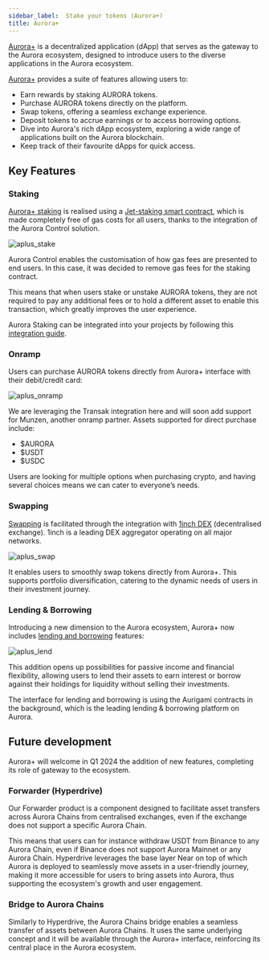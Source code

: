 ```yaml
---
sidebar_label: 	Stake your tokens (Aurora+)
title: Aurora+
---
```


[Aurora+] is a decentralized application (dApp) that serves as the gateway to the Aurora ecosystem, designed to introduce users to the diverse applications in the Aurora ecosystem.

[Aurora+] provides a suite of features allowing users to:

- Earn rewards by staking AURORA tokens.
- Purchase AURORA tokens directly on the platform.
- Swap tokens, offering a seamless exchange experience.
- Deposit tokens to accrue earnings or to access borrowing options.
- Dive into Aurora's rich dApp ecosystem, exploring a wide range of applications built on the Aurora blockchain.
- Keep track of their favourite dApps for quick access.

## Key Features

### Staking

[Aurora+ staking] is realised using a [Jet-staking smart contract], which is made completely free of gas costs for all users, thanks to the integration of the Aurora Control solution.

![aplus_stake](/img/aplus_stake.png)

Aurora Control enables the customisation of how gas fees are presented to end users. In this case, it was decided to remove gas fees for the staking contract.

This means that when users stake or unstake AURORA tokens, they are not required to pay any additional fees or to hold a different asset to enable this transaction, which greatly improves the user experience.

Aurora Staking can be integrated into your projects by following this [integration guide].

### Onramp

Users can purchase AURORA tokens directly from Aurora+ interface with their debit/credit card:

![aplus_onramp](/img/aplus_onramp.png)

We are leveraging the Transak integration here and will soon add support for Munzen, another onramp partner. Assets supported for direct purchase include:
- $AURORA
- $USDT
- $USDC

Users are looking for multiple options when purchasing crypto, and having several choices means we can cater to everyone’s needs.

### Swapping

[Swapping] is facilitated through the integration with [1inch DEX] (decentralised exchange). 1inch is a leading DEX aggregator operating on all major networks.

![aplus_swap](/img/aplus_swap.png)

It enables users to smoothly swap tokens directly from Aurora+. This supports portfolio diversification, catering to the dynamic needs of users in their investment journey.

### Lending & Borrowing

Introducing a new dimension to the Aurora ecosystem, Aurora+ now includes [lending and borrowing] features:

![aplus_lend](/img/aplus_lend.png)

This addition opens up possibilities for passive income and financial flexibility, allowing users to lend their assets to earn interest or borrow against their holdings for liquidity without selling their investments.

The interface for lending and borrowing is using the Aurigami contracts in the background, which is the leading lending & borrowing platform on Aurora.

## Future development

Aurora+ will welcome in Q1 2024 the addition of new features, completing its role of gateway to the ecosystem.

### Forwarder (Hyperdrive)

Our Forwarder product is a component designed to facilitate asset transfers across Aurora Chains from centralised exchanges, even if the exchange does not support a specific Aurora Chain.

This means that users can for instance withdraw USDT from Binance to any Aurora Chain, even if Binance does not support Aurora Mainnet or any Aurora Chain. Hyperdrive leverages the base layer Near on top of which Aurora is deployed to seamlessly move assets in a user-friendly journey, making it more accessible for users to bring assets into Aurora, thus supporting the ecosystem's growth and user engagement.

### Bridge to Aurora Chains

Similarly to Hyperdrive, the Aurora Chains bridge enables a seamless transfer of assets between Aurora Chains. It uses the same underlying concept and it will be available through the Aurora+ interface, reinforcing its central place in the Aurora ecosystem.

[Aurora+]: https://aurora.plus/
[integration guide]: https://github.com/aurora-is-near/aurora-staking-contracts/blob/main/docs/integration-guide.md
[Jet-staking smart contract]: https://github.com/aurora-is-near/aurora-staking-contracts/
[1inch DEX]: https://1inch.io/
[Aurora+ staking]: https://aurora.plus/dashboard
[Swapping]: https://aurora.plus/swap
[lending and borrowing]: https://aurora.plus/earn